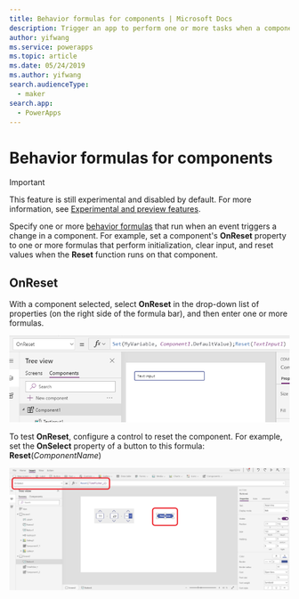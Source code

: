 ```yaml
---
title: Behavior formulas for components | Microsoft Docs
description: Trigger an app to perform one or more tasks when a component-based action occurs.
author: yifwang
ms.service: powerapps
ms.topic: article
ms.date: 05/24/2019
ms.author: yifwang
search.audienceType:
  - maker
search.app:
  - PowerApps
---
```


# Behavior formulas for components

> [!IMPORTANT]
> This feature is still experimental and disabled by default. For more information, see [Experimental and preview features](working-with-experimental.md).

Specify one or more [behavior formulas](working-with-formulas-in-depth.md) that run when an event triggers a change in a component. For example, set a component's **OnReset** property to one or more formulas that perform initialization, clear input, and reset values when the **Reset** function runs on that component.

## OnReset ##

With a component selected, select **OnReset** in the drop-down list of properties (on the right side of the formula bar), and then enter one or more formulas.

![OnReset example](./media/component-behavior/example-onreset.png)

To test **OnReset**, configure a control to reset the component. For example, set the **OnSelect** property of a button to this formula: **Reset**(*ComponentName*)

![OnReset button](./media/component-behavior/reset-button.png)
